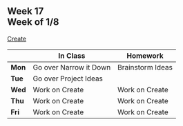 ## Week 17 <br>Week of 1/8

[Create](/apcsp/curriculum/pt/create)

  |       |In Class               |Homework   |
  |-------|---------              |---------  |
  |**Mon**|Go over Narrow it Down |Brainstorm Ideas |
  |**Tue**|Go over Project Ideas  | |
  |**Wed**|Work on Create  |Work on Create |
  |**Thu**|Work on Create  |Work on Create |
  |**Fri**|Work on Create  |Work on Create |

<!-- <img src="https://pbs.twimg.com/media/EatR2YNU4AIzJ8N.jpg" alt="filter pset blur" height="400"> -->

<meta http-equiv="refresh" content="300"/>
